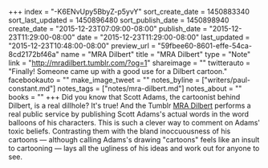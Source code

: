 +++
index = "-K6ENvUpy5BbyZ-p5yvY"
sort_create_date = 1450883340
sort_last_updated = 1450896480
sort_publish_date = 1450898940
create_date = "2015-12-23T07:09:00-08:00"
publish_date = "2015-12-23T11:29:00-08:00"
date = "2015-12-23T11:29:00-08:00"
last_updated = "2015-12-23T10:48:00-08:00"
preview_url = "59fbee60-8601-effe-54ca-8cd2172bf46a"
name = "MRA Dilbert"
title = "MRA Dilbert"
type = "Note"
link = "http://mradilbert.tumblr.com/?og=1"
shareimage = ""
twitterauto = "Finally! Someone came up with a good use for a Dilbert cartoon."
facebookauto = ""
make_image_tweet = ""
notes_byline = ["writers/paul-constant.md"]
notes_tags = ["notes/mra-dilbert.md"]
notes_about = ""
books = ""
+++
Did you know that Scott Adams, the cartoonist behind Dilbert, is a real dillhole? It's true! And the Tumblr [MRA Dilbert](http://mradilbert.tumblr.com/?og=1) performs a real public service by publishing Scott Adams's actual words in the word balloons of his characters. This is such a clever way to comment on Adams' toxic beliefs. Contrasting them with the bland inoccuousness of his cartoons — although calling Adams's drawing "cartoons" feels like an insult to cartooning — lays all the ugliness of his ideas and work out for anyone to see.